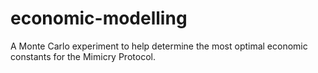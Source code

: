 # economic-modelling
A Monte Carlo experiment to help determine the most optimal economic constants for the Mimicry Protocol.
